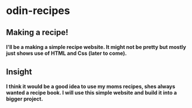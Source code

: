 # odin-recipes

## Making a recipe!
#### I'll be a making a simple recipe website. It might not be pretty but mostly just shows use of **HTML and Css** (later to come).

## Insight
#### I think it would be a good idea to use my moms recipes, shes always wanted a recipe book. I will use this simple website and build it into a bigger project. 
